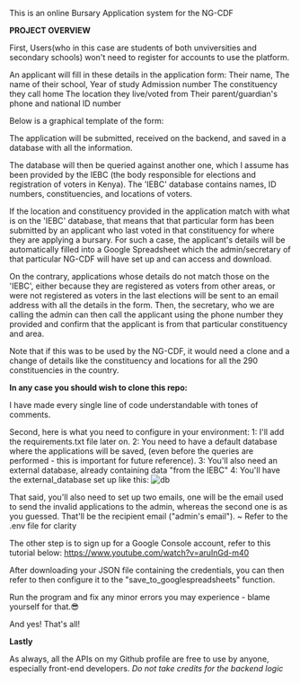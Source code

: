 This is an online Bursary Application system for the NG-CDF

**PROJECT OVERVIEW**

First, Users(who in this case are students of both unviversities and secondary schools) won't need to register for accounts to use the platform.

An applicant will fill in these details in the application form:
                  Their name,
                  The name of their school,
                  Year of study
                  Admission number
                  The constituency they call home
                  The location they live/voted from
                  Their parent/guardian's phone and national ID number

Below is a graphical template of the form:


The application will be submitted, received on the backend, and saved in a database with all the information.

The database will then be queried against another one, which I assume has been provided by the IEBC (the body responsible for elections and registration of voters in Kenya).
The 'IEBC' database contains names, ID numbers, constituencies, and locations of voters.

If the location and constituency provided in the application match with what is on the 'IEBC' database, that means that that particular form has been submitted by an applicant who last voted in that constituency for where they are applying a bursary.
For such a case, the applicant's details will be automatically filled into a Google Spreadsheet which the admin/secretary of that particular NG-CDF will have set up and can access and download.

On the contrary, applications whose details do not match those on the 'IEBC', either because they are registered as voters from other areas, or were not registered as voters in the last elections will be sent to an email address with all the details in the form. Then, the secretary, who we are calling the admin can then call the applicant using the phone number they provided and confirm that the applicant is from that particular constituency and area.


Note that if this was to be used by the NG-CDF, it would need a clone and a change of details like the constituency and locations for all the 290 constituencies in the country.

**In any case you should wish to clone this repo:**

I have made every single line of code understandable with tones of comments.

Second, here is what you need to configure in your environment:
1: I'll add the requirements.txt file later on.
2: You need to have a default database where the applications will be saved, (even before the queries are performed - this is important for future reference).
3: You'll also need an external database, already containing data "from the IEBC"
4: You'll have the external_database set up like this:
![db](https://github.com/brian-mwangi-kamau/BursaryApplications/assets/127291274/4e08333f-c47e-4a7b-9a70-b5027b655f7a)


That said, you'll also need to set up two emails, one will be the email used to send the invalid applications to the admin, whereas the second one is as you guessed. That'll be the recipient email ("admin's email"). ~ Refer to the .env file for clarity

The other step is to sign up for a Google Console account, refer to this tutorial below:
https://www.youtube.com/watch?v=aruInGd-m40

After downloading your JSON file containing the credentials, you can then refer to then configure it to the "save_to_googlespreadsheets" function.

Run the program and fix any minor errors you may experience - blame yourself for that.😎

And yes! That's all!

**Lastly**

As always, all the APIs on my Github profile are free to use by anyone, especially front-end developers.
*Do not take credits for the backend logic*
